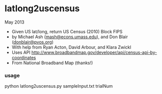 latlong2uscensus
================

May 2013

- Given US lat/long, return US Census (2010) Block FIPS
- by Michael Ash (mash@econs.umass.edu), and Don Blair (donblair@pvos.org)
- With help from Ryan Acton, David Arbour, and Klara Zwickl
- Uses API http://www.broadbandmap.gov/developer/api/census-api-by-coordinates
- From National Broadband Map (thanks!)

### usage
python latlong2uscensus.py sampleInput.txt trialNum


